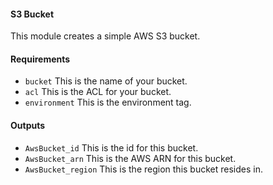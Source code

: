 #### S3 Bucket

This module creates a simple AWS S3 bucket.

#### Requirements

* `bucket` This is the name of your bucket.
* `acl` This is the ACL for your bucket.
* `environment` This is the environment tag.

#### Outputs

* `AwsBucket_id` This is the id for this bucket.
* `AwsBucket_arn` This is the AWS ARN for this bucket.
* `AwsBucket_region` This is the region this bucket resides in.


